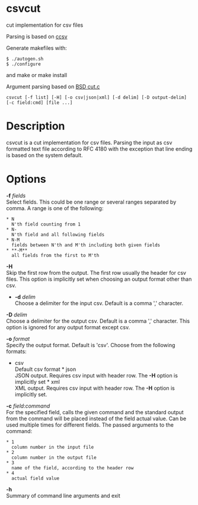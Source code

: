 # csvcut
cut implementation for csv files

Parsing is based on [ccsv](https://github.com/gega/ccsv)

Generate makefiles with:

```
$ ./autogen.sh
$ ./configure
```

and make or make install


Argument parsing based on [BSD cut.c](https://github.com/freebsd/freebsd-src/blob/937a0055858a098027f464abf0b2b1ec5d36748f/usr.bin/cut/cut.c)

```
csvcut [-f list] [-H] [-o csv|json|xml] [-d delim] [-D output-delim] [-c field:cmd] [file ...]
```


# Description

csvcut is a cut implementation for csv files.
Parsing the input as csv formatted text file according to RFC 4180 with the exception that line
ending is based on the system default.


# Options


 **-f** _fields_  
  Select fields. This could be one range or several ranges separated by comma.
  A range is one of the following:
  
    * N  
      N'th field counting from 1
    * N-  
      N'th field and all following fields
    * N-M  
      fields between N'th and M'th including both given fields
    * **-M**  
      all fields from the first to M'th
  
 **-H**  
  Skip the first row from the output. The first row usually the header for csv
  files. This option is implicitly set when choosing an output format other
  than csv.
  
* **-d** _delim_  
  Choose a delimiter for the input csv. Default is a comma ',' character.
  
 **-D** _delim_  
  Choose a delimiter for the output csv. Default is a comma ',' character.
  This option is ignored for any output format except csv.
  
 **-o** _format_  
  Specify the output format. Default is 'csv'. Choose from the following
  formats:
   * csv  
      Default csv format
    * json  
      JSON output. Requires csv input with header row. The **-H** option is implicitly set
    * xml  
      XML output. Requires csv input with header row. The **-H** option is implicitly set.
  
 **-c** _field:command_  
  For the specified field, calls the given command and the standard output
  from the command will be placed instead of the field actual value. Can be
  used multiple times for different fields. The
  passed arguments to the command:
   
    * 1  
      column number in the input file
    * 2  
      column number in the output file
    * 3  
      name of the field, according to the header row
    * 4  
      actual field value
  
 **-h**  
  Summary of command line arguments and exit
  
